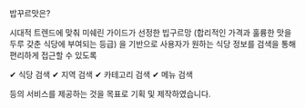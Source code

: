 밥꾸르맛은? 

시대적 트렌드에 맞춰 미쉐린 가이드가 선정한 
빕구르망 (합리적인 가격과 훌륭한 맛을 두루 갖춘 식당에 부여되는 등급) 을 기반으로 
사용자가 원하는 식당 정보를 검색을 통해 편리하게 접근할 수 있도록

✔  식당 검색
✔  지역 검색
✔  카테고리 검색
✔  메뉴 검색

등의 서비스를 제공하는 것을 목표로 기획 및 제작하였습니다.
